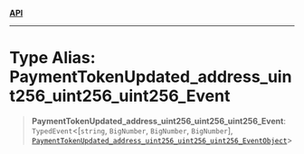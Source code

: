 [**API**](../../../README.md)

***

# Type Alias: PaymentTokenUpdated\_address\_uint256\_uint256\_uint256\_Event

> **PaymentTokenUpdated\_address\_uint256\_uint256\_uint256\_Event**: `TypedEvent`\<\[`string`, `BigNumber`, `BigNumber`, `BigNumber`\], [`PaymentTokenUpdated_address_uint256_uint256_uint256_EventObject`](../interfaces/PaymentTokenUpdated_address_uint256_uint256_uint256_EventObject.md)\>
